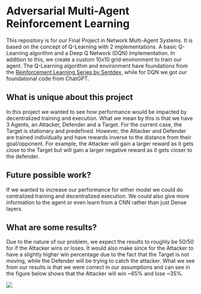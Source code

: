 # Adversarial Multi-Agent Reinforcement Learning

This repository is for our Final Project in Network Multi-Agent Systems. It is based on the concept of Q-Learning with 2 implementations. A basic Q-Learning algorithm and a Deep Q Network (DQN) Implementation. In addition to this, we create a custom 10x10 grid environment to train our agent. The Q-Learning algorithm and environment have foundations from the [Reinforcement Learning Series by Sentdex](https://www.youtube.com/watch?v=yMk_XtIEzH8&list=PLQVvvaa0QuDezJFIOU5wDdfy4e9vdnx-7), while for DQN we got our foundational code from ChatGPT. 

## What is unique about this project

In this project we wanted to see how performance would be impacted by decentralized training and execution. What we mean by this is that we have 3 Agents, an Attacker, Defender and a Target. For the current case, the Target is stationary and predefined. However, the Attacker and Defender are trained individually and have rewards inverse to the distance from their goal/opponent. For example, the Attacker will gain a larger reward as it gets close to the Target but will gain a larger negative reward as it gets closer to the defender. 

## Future possible work?

If we wanted to increase our performance for either model we could do centralized training and decentralized execution. We could also give more information to the agent or even learn from a CNN rather than just Dense layers. 

## What are some results?

Due to the nature of our problem, we expect the results to roughly be 50/50 for if the Attacker wins or loses. It would also make since for the Attacker to have a slightly higher win percentage due to the fact that the Target is not moving, while the Defender will be trying to catch the attacker. What we see from our results is that we were correct in our assumptions and can see in the figure below shows that the Attacker will win ~65% and lose ~35%. 

![](Image/boxGraph.png)
